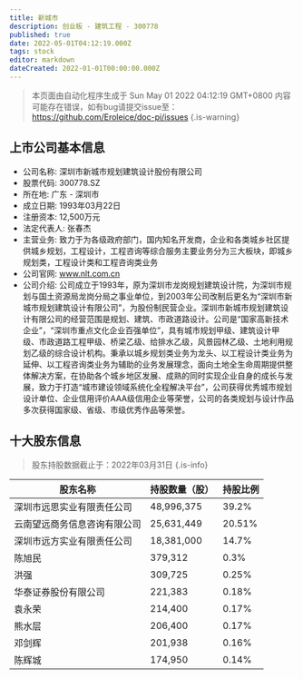 ```yaml
---
title: 新城市
description: 创业板 - 建筑工程 - 300778
published: true
date: 2022-05-01T04:12:19.000Z
tags: stock
editor: markdown
dateCreated: 2022-01-01T00:00:00.000Z
---
```


> 本页面由自动化程序生成于 Sun May 01 2022 04:12:19 GMT+0800
> 内容可能存在错误，如有bug请提交issue至：https://github.com/Eroleice/doc-pi/issues
{.is-warning}

## 上市公司基本信息
- 公司名称: 深圳市新城市规划建筑设计股份有限公司
- 股票代码: 300778.SZ
- 所在地: 广东 - 深圳市
- 成立日期: 1993年03月22日
- 注册资本: 12,500万元
- 法定代表人: 张春杰
- 主营业务: 致力于为各级政府部门，国内知名开发商，企业和各类城乡社区提供城乡规划，工程设计，工程咨询等综合服务主要业务分为三大板块，即城乡规划类，工程设计类和工程咨询类业务
- 公司官网: www.nlt.com.cn
- 公司介绍: 公司成立于1993年，原为深圳市龙岗规划建筑设计院，为深圳市规划与国土资源局龙岗分局之事业单位，到2003年公司改制后更名为“深圳市新城市规划建筑设计有限公司”，为股份制民营企业。深圳市新城市规划建筑设计有限公司的经营范围是规划、建筑、市政道路设计。公司是“国家高新技术企业”，“深圳市重点文化企业百强单位”，具有城市规划甲级、建筑设计甲级、市政道路工程甲级、桥梁乙级、给排水乙级，风景园林乙级、土地利用规划乙级的综合设计机构。秉承以城乡规划类业务为龙头、以工程设计类业务为延伸、以工程咨询类业务为辅助的业务发展理念，面向土地全生命周期提供整体解决方案，在协助各个城乡地区发展、成熟的同时实现企业自身的成长与发展，致力于打造“城市建设领域系统化全程解决平台”，公司获得优秀城市规划设计单位、企业信用评价AAA级信用企业等荣誉，公司的各类规划与设计作品多次获得国家级、省级、市级优秀作品等荣誉。


## 十大股东信息
> 股东持股数据截止于：2022年03月31日
{.is-info}

| 股东名称 | 持股数量（股） | 持股比例 |
| --- | --- | --- |
| 深圳市远思实业有限责任公司 | 48,996,375 | 39.2% |
| 云南望远商务信息咨询有限公司 | 25,631,449 | 20.51% |
| 深圳市远方实业有限责任公司 | 18,381,000 | 14.7% |
| 陈旭民 | 379,312 | 0.3% |
| 洪强 | 309,725 | 0.25% |
| 华泰证券股份有限公司 | 221,383 | 0.18% |
| 袁永荣 | 214,400 | 0.17% |
| 熊水层 | 206,400 | 0.17% |
| 邓剑辉 | 201,938 | 0.16% |
| 陈辉城 | 174,950 | 0.14% |




